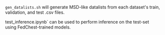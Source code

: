 `gen_datalists.sh` will generate MSD-like datalists from each dataset's train, validation, and test .csv files.

test_inference.ipynb` can be used to perform inference on the test-set using FedChest-trained models.